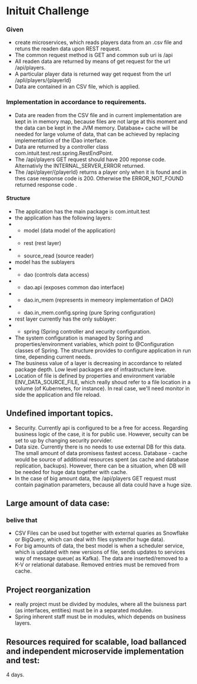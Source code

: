 # Inituit Challenge

### Given
   
- create microservices, which reads players  data from an .csv file  and retuns the readen data upon REST request.
- The common request method is GET and common sub uri is /api
- All readen data are returned by means of get request for the url /api/players. 
- A particular player data is returned way get request from the url /apli/players/{playerId}
- Data are contained in an CSV file, which is applied.

### Implementation in accordance to requirements.
-  Data are readen from the CSV file and in current implementation are kept in in memory map, because files are not large at this moment and  the data can be kept in the JVM memory. Database+ cache will be needed for large volume of data, that can be achieved by replacing implementatiion of the IDao interface.
-  Data are returned by a controller class com.intuit.test.rest.spring.RestEndPoint. 
-  The /api/players GET request should have 200 reponse code. Alternativly the INTERNAL_SERVER_ERROR returned.
-  The /api/player/{playerId} returns a player only when it is found and in thes case response code is 200. Otherwise the ERROR_NOT_FOUND returned response code .

####  Structure
- The application has the main package is com.intuit.test
- the application has the following layers:
- - model (data model of the application)
- - rest   (rest layer)
- - source_read (source reader)
-   model has the sublayers
-  - dao (controls data access)
-  - dao.api (exposes common dao interface)
-  - dao.in_mem (represents in memeory implementation of DAO)
-  - dao.in_mem.config.spring (pure Spring configuration)
-  rest layer currently has the only sublayer:
-  - spring (Spring controller and xecurity configuration.
-  The system configuration is managed by Spring and properties/environment variables, which point to @Configuration classes of Spring. The structure provides to configure application in run time, depending current needs.
-  The business value of a layer is decreasing in accordance to related package depth. Low level packages are of  infrastructure leve.
-  Location of file is defined by properties and environment variable ENV_DATA_SOURCE_FILE, which really shoud refer to a file location in a volume (of Kubernetes, for instance). In real case, we'll need monitor in side the application and file reload.

##    Undefined important topics.
- Security. Currently api is configured to be a free for access. Regarding business logic of the  case, it is for public use. However, secuity can be set to up by changing security porvider.
- Data size.   Currently there is no needs to use external DB for this data. The small amount of data promisess fastest access. Database -  cache would be source of additional resources spent (as cache and database replication, backups).  However, there can be a  situation, when DB will be needed for  huge data together with cache.
- In the case of big amount data, the /api/players GET request must contain pagination parameters, because all data could have a huge size.

##        Large amount of data case:

###      belive that
- CSV Files can be used but together with external quaries as Snowflake or BigQuery, which can deal with files system(for huge data).
- For big amounts of data, the best model is when a scheduler service, which is updated with new versions of file, sends updates to services way of message queue( as Kafka). The data are inserted/removed to a K-V or relational  database. Removed entries must be  removed from cache.

##     Project reorganization 
- really project must be divided by modules, where all the buisness part (as interfaces, entities) must be in a separated modulee.
- Spring inherent staff must be in modules, which depends on business layers.

##      Resources required for scalable, load ballanced and independent microservide implementation and test:
4 days.




